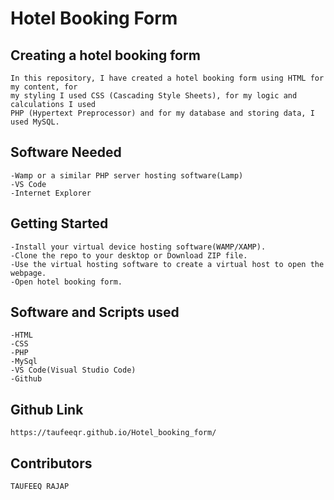 # Hotel Booking Form

## Creating a hotel booking form

```
In this repository, I have created a hotel booking form using HTML for my content, for 
my styling I used CSS (Cascading Style Sheets), for my logic and calculations I used 
PHP (Hypertext Preprocessor) and for my database and storing data, I used MySQL. 
```

## Software Needed

```
-Wamp or a similar PHP server hosting software(Lamp)
-VS Code
-Internet Explorer
```

## Getting Started

```
-Install your virtual device hosting software(WAMP/XAMP).
-Clone the repo to your desktop or Download ZIP file.
-Use the virtual hosting software to create a virtual host to open the webpage.
-Open hotel booking form.
```
## Software and Scripts used

```
-HTML
-CSS
-PHP
-MySql
-VS Code(Visual Studio Code)
-Github
```

## Github Link 

```
https://taufeeqr.github.io/Hotel_booking_form/
```


## Contributors

```
TAUFEEQ RAJAP
```